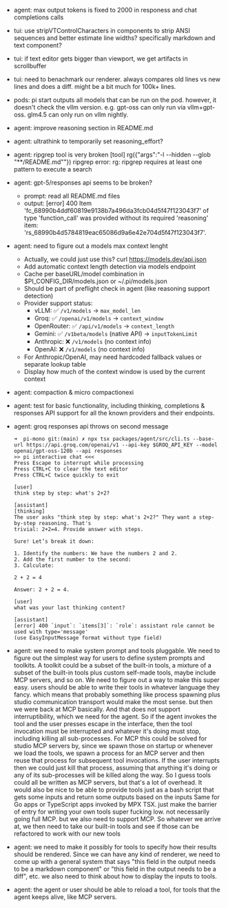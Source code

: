 
- agent: max output tokens is fixed to 2000 in responess and chat completions calls

- tui: use stripVTControlCharacters in components to strip ANSI sequences and better estimate line widths? specifically markdown and text component?

- tui: if text editor gets bigger than viewport, we get artifacts in scrollbuffer

- tui: need to benachmark our renderer. always compares old lines vs new lines and does a diff. might be a bit much for 100k+ lines.

- pods: pi start outputs all models that can be run on the pod. however, it doesn't check the vllm version. e.g. gpt-oss can only run via vllm+gpt-oss. glm4.5 can only run on vllm nightly.

- agent: improve reasoning section in README.md

- agent: ultrathink to temporarily set reasoning_effort?

- agent: ripgrep tool is very broken
    [tool] rg({"args":"-l --hidden --glob \"**/README.md\""})
    ripgrep error: rg: ripgrep requires at least one pattern to execute a search

- agent: gpt-5/responses api seems to be broken?
    - prompt: read all README.md files
    - output:
        [error] 400 Item 'fc_68990b4ddf60819e9138b7a496da3fcb04d5f47f123043f7' of type 'function_call' was provided without its required 'reasoning' item: 'rs_68990b4d5784819eac65086d9a6e42e704d5f47f123043f7'.

- agent: need to figure out a models max context lenght
    - Actually, we could just use this? curl https://models.dev/api.json
    - Add automatic context length detection via models endpoint
    - Cache per baseURL/model combination in $PI_CONFIG_DIR/models.json or ~/.pi/models.json
    - Should be part of preflight check in agent (like reasoning support detection)
    - Provider support status:
        - vLLM: ✅ `/v1/models` → `max_model_len`
        - Groq: ✅ `/openai/v1/models` → `context_window`
        - OpenRouter: ✅ `/api/v1/models` → `context_length`
        - Gemini: ✅ `/v1beta/models` (native API) → `inputTokenLimit`
        - Anthropic: ❌ `/v1/models` (no context info)
        - OpenAI: ❌ `/v1/models` (no context info)
    - For Anthropic/OpenAI, may need hardcoded fallback values or separate lookup table
    - Display how much of the context window is used by the current context

- agent: compaction & micro compactionexi

- agent: test for basic functionality, including thinking, completions & responses API support for all the known providers and their endpoints.

- agent: groq responses api throws on second message
    ```
    ➜  pi-mono git:(main) ✗ npx tsx packages/agent/src/cli.ts --base-url https://api.groq.com/openai/v1 --api-key $GROQ_API_KEY --model openai/gpt-oss-120b --api responses
    >> pi interactive chat <<<
    Press Escape to interrupt while processing
    Press CTRL+C to clear the text editor
    Press CTRL+C twice quickly to exit

    [user]
    think step by step: what's 2+2?

    [assistant]
    [thinking]
    The user asks "think step by step: what's 2+2?" They want a step-by-step reasoning. That's
    trivial: 2+2=4. Provide answer with steps.

    Sure! Let’s break it down:

    1. Identify the numbers: We have the numbers 2 and 2.
    2. Add the first number to the second:
    3. Calculate:

    2 + 2 = 4

    Answer: 2 + 2 = 4.

    [user]
    what was your last thinking content?

    [assistant]
    [error] 400 `input`: `items[3]`: `role`: assistant role cannot be used with type='message'
    (use EasyInputMessage format without type field)
    ```

- agent: we need to make system prompt and tools pluggable. We need to figure out the simplest way for users to define system prompts and toolkits. A toolkit could be a subset of the built-in tools, a mixture of a subset of the built-in tools plus custom self-made tools, maybe include MCP servers, and so on. We need to figure out a way to make this super easy. users should be able to write their tools in whatever language they fancy. which means that probably something like process spawning plus studio communication transport would make the most sense. but then we were back at MCP basically. And that does not support interruptibility, which we need for the agent. So if the agent invokes the tool and the user presses escape in the interface, then the tool invocation must be interrupted and whatever it's doing must stop, including killing all sub-processes. For MCP this could be solved for studio MCP servers by, since we spawn those on startup or whenever we load the tools, we spawn a process for an MCP server and then reuse that process for subsequent tool invocations. If the user interrupts then we could just kill that process, assuming that anything it's doing or any of its sub-processes will be killed along the way. So I guess tools could all be written as MCP servers, but that's a lot of overhead. It would also be nice to be able to provide tools just as a bash script that gets some inputs and return some outputs based on the inputs Same for Go apps or TypeScript apps invoked by MPX TSX. just make the barrier of entry for writing your own tools super fucking low. not necessarily going full MCP. but we also need to support MCP. So whatever we arrive at, we then need to take our built-in tools and see if those can be refactored to work with our new tools

- agent: we need to make it possibly for tools to specify how their results should be rendered. Since we can have any kind of renderer, we need to come up with a general system that says "this field in the output needs to be a markdown component" or "this field in the output needs to be a diff", etc. we also need to think about how to display the inputs to tools.

- agent: the agent or user should be able to reload a tool, for tools that the agent keeps alive, like MCP servers.